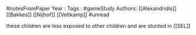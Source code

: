 #notesFromPaper
Year   :
Tags   : #gameStudy
Authors: [[Alexandridis]] [[Bakkes]] [[Nijhof]] [[Veltkamp]]
#unread 

these children are less exposed to other children and are stunted in [[SEL]]
